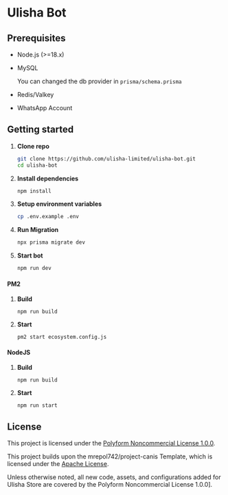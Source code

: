 # Ulisha Bot

## Prerequisites

- Node.js (>=18.x)
- MySQL

  You can changed the db provider in `prisma/schema.prisma`

- Redis/Valkey
- WhatsApp Account

## Getting started

1. **Clone repo**

   ```sh
   git clone https://github.com/ulisha-limited/ulisha-bot.git
   cd ulisha-bot

   ```

2. **Install dependencies**

   ```sh
   npm install
   ```

3. **Setup environment variables**

   ```sh
   cp .env.example .env
   ```

4. **Run Migration**

   ```sh
   npx prisma migrate dev
   ```

5. **Start bot**

   ```sh
   npm run dev
   ```

#### PM2

1. **Build**

   ```
   npm run build
   ```

2. **Start**

   ```
   pm2 start ecosystem.config.js
   ```

#### NodeJS

1. **Build**

   ```
   npm run build
   ```

2. **Start**

   ```
   npm run start
   ```

## License

This project is licensed under the [Polyform Noncommercial License 1.0.0](LICENSE).

This project builds upon the mrepol742/project-canis Template, which is licensed under the
[Apache License](./LICENSE-APACHE).

Unless otherwise noted, all new code, assets, and configurations added for
Ulisha Store are covered by the Polyform Noncommercial License 1.0.0].
